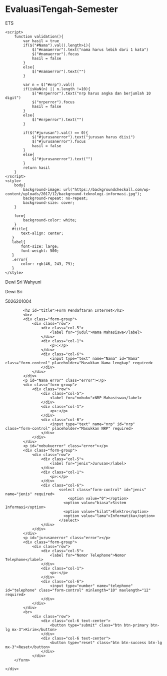 # EvaluasiTengah-Semester
ETS
<!DOCTYPE html>
<html lang="en">
<head>
    <meta charset="UTF-8">
    <meta http-equiv="X-UA-Compatible" content="IE=edge">
    <meta name="viewport" content="width=device-width, initial-scale=1.0">
    <script src="https://ajax.googleapis.com/ajax/libs/jquery/3.5.1/jquery.min.js"></script>
    <link href="https://cdn.jsdelivr.net/npm/bootstrap@5.1.3/dist/css/bootstrap.min.css" rel="stylesheet" integrity="sha384-1BmE4kWBq78iYhFldvKuhfTAU6auU8tT94WrHftjDbrCEXSU1oBoqyl2QvZ6jIW3" crossorigin="anonymous">
    <title>Form Pendaftaran Kuota Internet</title>

    <script>
        function validation(){
            var hasil = true
            if($("#Nama").val().length>1){
                $("#namaerror").text("nama harus lebih dari 1 kata")
                $("#namaerror").focus
                hasil = false
            }
            else{
                $("#namaerror").text("")
            }

            var n = $("#nrp").val()
            if(isNaN(n) || n.length !=10){
                $("#nrperror").text("nrp harus angka dan berjumlah 10 digit")
                $("nrperror").focus
                hasil = false
            }
            else{
                $("#nrperror").text("")
            }

            if($("#jurusan").val() == 0){
                $("#jurusanerror").text("jurusan harus diisi")
                $("#jurusanerror").focus
                hasil = false
            }
            else{
                $("#jurusanerror").text("")
            }
            return hasil
        }
    </script>
    <style>
        body{
            background-image: url("https://backgroundcheckall.com/wp-content/uploads/2017/12/background-teknologi-informasi.jpg");
            background-repeat: no-repeat;
            background-size: cover;
        }

        form{
            background-color: white;
        }
       #title{
           text-align: center;
       } 
       label{
           font-size: large;
           font-weight: 500;
       }
       .error{
           color: rgb(46, 243, 79);
       }
    </style>
</head>
<body>
    <div class="container">
        <form class="form border border-2 border-dark rounded px-5 py-3 my-5" onsubmit="return validation() " action="https://www.youtube.com/" >
            <p>Dewi Sri Wahyuni</p>
            <p>Dewi Sri</p>
            <p>5026201004</p>

            <h2 id="title">Form Pendaftaran Internet</h2>
            <br>
            <div class="form-group">
                <div class="row">
                    <div class="col-5">
                        <label for="judul">Nama Mahasiswa</label>
                    </div>
                    <div class="col-1">
                        <p>:</p>
                    </div>
                    <div class="col-6">
                        <input type="text" name="Nama" id="Nama" class="form-control" placeholder="Masukkan Nama lengkap" required>
                    </div>
                </div>
            </div>
            <p id="Nama error" class="error"></p>
            <div class="form-group">
                <div class="row">
                    <div class="col-5">
                        <label for="nobuku">NRP Mahasiswa</label>
                    </div>
                    <div class="col-1">
                        <p>:</p>
                    </div>
                    <div class="col-6">
                        <input type="text" name="nrp" id="nrp" class="form-control" placeholder="Masukkan NRP" required>
                    </div>
                </div>
            </div>
            <p id="nobukuerror" class="error"></p>
            <div class="form-group">
                <div class="row">
                    <div class="col-5">
                        <label for="jenis">Jurusan</label>
                    </div>
                    <div class="col-1">
                        <p>:</p>
                    </div>
                    <div class="col-6">
                            <select class="form-control" id="jenis" name="jenis" required>
                                <option value="0"></option>
                              <option value="biasa">Sistem Informasi</option>
                              <option value="kilat">Elektro</option>
                              <option value="lama">Informatika</option>
                            </select>
                    </div>
                </div>
            </div>
            <p id="jurusanerror" class="error"></p>
            <div class="form-group">
                <div class="row">
                    <div class="col-5">
                        <label for="Nomor Telephone">Nomor Telephone</label>
                    </div>
                    <div class="col-1">
                        <p>:</p>
                    </div>
                    <div class="col-6">
                        <input type="number" name="telephone" id="telephone" class="form-control" minlength="10" maxlength="12" required>
                    </div>
                </div>
            </div>
            <br>
                <div class="row">
                    <div class="col-6 text-center">
                        <button type="submit" class="btn btn-primary btn-lg mx-3">Kirim</button>
                    </div>
                    <div class="col-6 text-center">
                        <button type="reset" class="btn btn-success btn-lg mx-3">Reset</button>
                    </div>
                </div>
        </form>
        
    </div>
    
</body>
</html>
